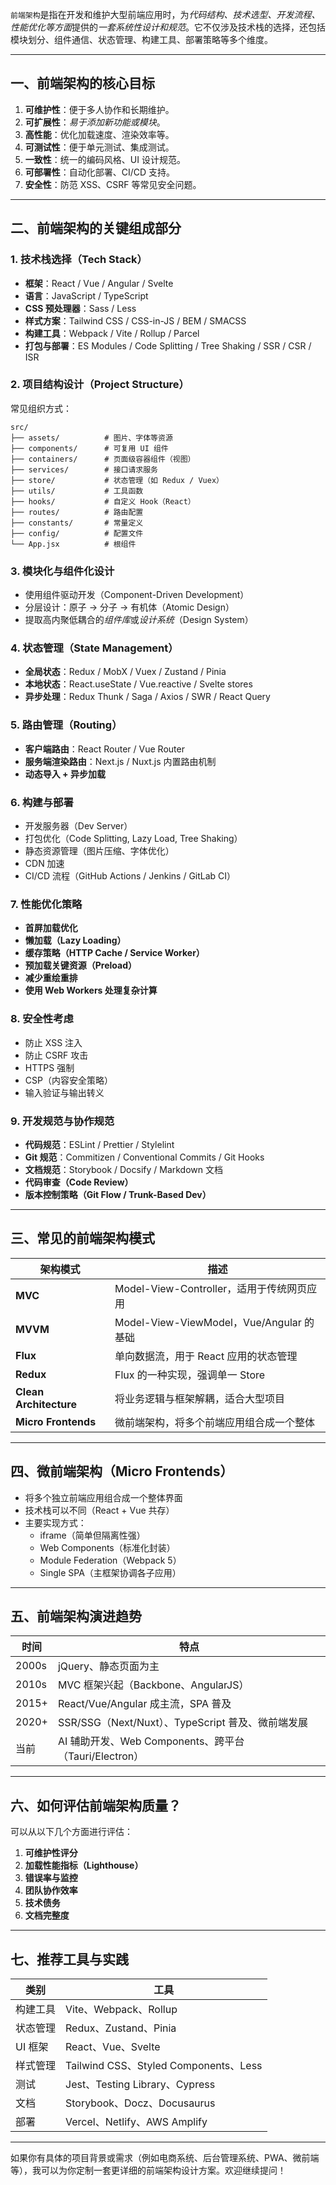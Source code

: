 `前端架构`是指在开发和维护大型前端应用时，为*代码结构、技术选型、开发流程、性能优化等方面*提供的*一套系统性设计和规范*。它不仅涉及技术栈的选择，还包括模块划分、组件通信、状态管理、构建工具、部署策略等多个维度。

---

## 一、前端架构的核心目标

1. **可维护性**：便于多人协作和长期维护。
2. **可扩展性**：*易于添加新功能或模块*。
3. **高性能**：优化加载速度、渲染效率等。
4. **可测试性**：便于单元测试、集成测试。
5. **一致性**：统一的编码风格、UI 设计规范。
6. **可部署性**：自动化部署、CI/CD 支持。
7. **安全性**：防范 XSS、CSRF 等常见安全问题。

---

## 二、前端架构的关键组成部分

### 1. 技术栈选择（Tech Stack）

- **框架**：React / Vue / Angular / Svelte
- **语言**：JavaScript / TypeScript
- **CSS 预处理器**：Sass / Less
- **样式方案**：Tailwind CSS / CSS-in-JS / BEM / SMACSS
- **构建工具**：Webpack / Vite / Rollup / Parcel
- **打包与部署**：ES Modules / Code Splitting / Tree Shaking / SSR / CSR / ISR

### 2. 项目结构设计（Project Structure）

常见组织方式：

```
src/
├── assets/          # 图片、字体等资源
├── components/      # 可复用 UI 组件
├── containers/      # 页面级容器组件（视图）
├── services/        # 接口请求服务
├── store/           # 状态管理（如 Redux / Vuex）
├── utils/           # 工具函数
├── hooks/           # 自定义 Hook（React）
├── routes/          # 路由配置
├── constants/       # 常量定义
├── config/          # 配置文件
└── App.jsx          # 根组件
```

### 3. 模块化与组件化设计

- 使用组件驱动开发（Component-Driven Development）
- 分层设计：原子 → 分子 → 有机体（Atomic Design）
- 提取高内聚低耦合的*组件库*或*设计系统*（Design System）

### 4. 状态管理（State Management）

- **全局状态**：Redux / MobX / Vuex / Zustand / Pinia
- **本地状态**：React.useState / Vue.reactive / Svelte stores
- **异步处理**：Redux Thunk / Saga / Axios / SWR / React Query

### 5. 路由管理（Routing）

- **客户端路由**：React Router / Vue Router
- **服务端渲染路由**：Next.js / Nuxt.js 内置路由机制
- **动态导入 + 异步加载**

### 6. 构建与部署

- 开发服务器（Dev Server）
- 打包优化（Code Splitting, Lazy Load, Tree Shaking）
- 静态资源管理（图片压缩、字体优化）
- CDN 加速
- CI/CD 流程（GitHub Actions / Jenkins / GitLab CI）

### 7. 性能优化策略

- **首屏加载优化**
- **懒加载（Lazy Loading）**
- **缓存策略（HTTP Cache / Service Worker）**
- **预加载关键资源（Preload）**
- **减少重绘重排**
- **使用 Web Workers 处理复杂计算**

### 8. 安全性考虑

- 防止 XSS 注入
- 防止 CSRF 攻击
- HTTPS 强制
- CSP（内容安全策略）
- 输入验证与输出转义

### 9. 开发规范与协作规范

- **代码规范**：ESLint / Prettier / Stylelint
- **Git 规范**：Commitizen / Conventional Commits / Git Hooks
- **文档规范**：Storybook / Docsify / Markdown 文档
- **代码审查（Code Review）**
- **版本控制策略（Git Flow / Trunk-Based Dev）**

---

## 三、常见的前端架构模式

| 架构模式                   | 描述                                   |
| ---------------------- | ------------------------------------ |
| **MVC**                | Model-View-Controller，适用于传统网页应用      |
| **MVVM**               | Model-View-ViewModel，Vue/Angular 的基础 |
| **Flux**               | 单向数据流，用于 React 应用的状态管理               |
| **Redux**              | Flux 的一种实现，强调单一 Store                |
| **Clean Architecture** | 将业务逻辑与框架解耦，适合大型项目                    |
| **Micro Frontends**    | 微前端架构，将多个前端应用组合成一个整体                 |

---

## 四、微前端架构（Micro Frontends）

- 将多个独立前端应用组合成一个整体界面
- 技术栈可以不同（React + Vue 共存）
- 主要实现方式：
  - iframe（简单但隔离性强）
  - Web Components（标准化封装）
  - Module Federation（Webpack 5）
  - Single SPA（主框架协调各子应用）

---

## 五、前端架构演进趋势

| 时间    | 特点                                         |
| ----- | ------------------------------------------ |
| 2000s | jQuery、静态页面为主                              |
| 2010s | MVC 框架兴起（Backbone、AngularJS）               |
| 2015+ | React/Vue/Angular 成主流，SPA 普及               |
| 2020+ | SSR/SSG（Next/Nuxt）、TypeScript 普及、微前端发展     |
| 当前    | AI 辅助开发、Web Components、跨平台（Tauri/Electron） |

---

## 六、如何评估前端架构质量？

可以从以下几个方面进行评估：

1. **可维护性评分**
2. **加载性能指标（Lighthouse）**
3. **错误率与监控**
4. **团队协作效率**
5. **技术债务**
6. **文档完整度**

---

## 七、推荐工具与实践

| 类别 | 工具 |
|------|------|
| 构建工具 | Vite、Webpack、Rollup |
| 状态管理 | Redux、Zustand、Pinia |
| UI 框架 | React、Vue、Svelte |
| 样式管理 | Tailwind CSS、Styled Components、Less |
| 测试 | Jest、Testing Library、Cypress |
| 文档 | Storybook、Docz、Docusaurus |
| 部署 | Vercel、Netlify、AWS Amplify |

---

如果你有具体的项目背景或需求（例如电商系统、后台管理系统、PWA、微前端等），我可以为你定制一套更详细的前端架构设计方案。欢迎继续提问！